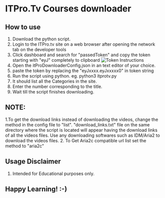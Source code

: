 # ITPro.Tv Courses downloader

## How to use
1. Download the python script.
2. Login to the ITPro.tv site on a web browser after opening the network tab on the developer tools
3. Click dashboard and search for "passedToken" and copy the token starting with "eyJ" completely to clipboard
![Token Instructions](https://i.imgur.com/gCrSSnQ.png)
4. Open the itProDownloaderConfig.json in an text editor of your choice.
5. paste the token by replacing the "eyJxxxx.eyJxxxxx0" in token string
6. Run the script using python. eg. python3 itprotv.py
7. It should list all the Categories in the site.
8. Enter the number corresponding to the title.
9. Wait till the script finishes downloading.

## NOTE: 
1.To get the download links instead of downloading the videos, change the method in the config file to "list". "download_links.txt" file on the same directory where the script is located will appear having the download links of all the videos files. Use any downloading softwares such as IDM/Aria2 to download the videos files.
2. To Get Aria2c compatible url list set the method to "aria2c"

## Usage Disclaimer
1. Intended for Educational purposes only.

## Happy Learning! :-)

